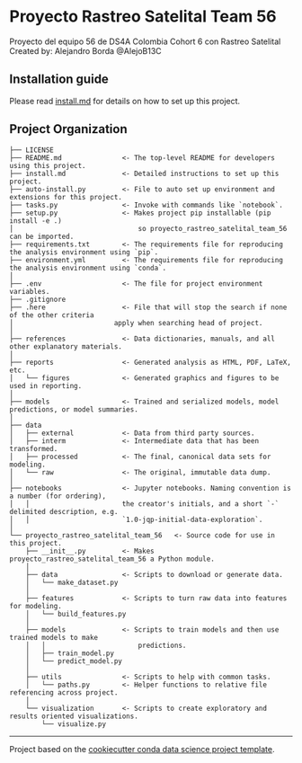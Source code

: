 # Proyecto Rastreo Satelital Team 56

Proyecto del equipo 56 de DS4A Colombia Cohort 6 con Rastreo Satelital
Created by: 
Alejandro Borda @AlejoB13C
  
## Installation guide

Please read [install.md](install.md) for details on how to set up this project.

## Project Organization

    ├── LICENSE
    ├── README.md               <- The top-level README for developers using this project.  
    ├── install.md              <- Detailed instructions to set up this project.  
    ├── auto-install.py         <- File to auto set up environment and extensions for this project.  
    ├── tasks.py                <- Invoke with commands like `notebook`.  
    ├── setup.py                <- Makes project pip installable (pip install -e .)  
    │                               so proyecto_rastreo_satelital_team_56 can be imported.  
    ├── requirements.txt        <- The requirements file for reproducing the analysis environment using `pip`.  
    ├── environment.yml         <- The requirements file for reproducing the analysis environment using `conda`.  
    │  
    ├── .env                    <- The file for project environment variables.  
    ├── .gitignore  
    ├── .here                   <- File that will stop the search if none of the other criteria  
    │                         apply when searching head of project.  
    │  
    ├── references              <- Data dictionaries, manuals, and all other explanatory materials.  
    │  
    ├── reports                 <- Generated analysis as HTML, PDF, LaTeX, etc.  
    │   └── figures             <- Generated graphics and figures to be used in reporting.  
    │  
    ├── models                  <- Trained and serialized models, model predictions, or model summaries.  
    │  
    ├── data      
    │   ├── external            <- Data from third party sources.  
    │   ├── interm              <- Intermediate data that has been transformed.  
    │   ├── processed           <- The final, canonical data sets for modeling.  
    │   └── raw                 <- The original, immutable data dump.  
    │  
    ├── notebooks               <- Jupyter notebooks. Naming convention is a number (for ordering),  
    │   │                       the creator's initials, and a short `-` delimited description, e.g.  
    │   │                       `1.0-jqp-initial-data-exploration`.  
    │  
    └── proyecto_rastreo_satelital_team_56   <- Source code for use in this project.  
        ├── __init__.py         <- Makes proyecto_rastreo_satelital_team_56 a Python module.  
        │  
        ├── data                <- Scripts to download or generate data.  
        │   └── make_dataset.py  
        │  
        ├── features            <- Scripts to turn raw data into features for modeling.  
        │   └── build_features.py  
        │  
        ├── models              <- Scripts to train models and then use trained models to make  
        │   │                       predictions.  
        │   ├── train_model.py  
        │   └── predict_model.py  
        │  
        ├── utils               <- Scripts to help with common tasks.  
        │   └── paths.py        <- Helper functions to relative file referencing across project.  
        │  
        └── visualization       <- Scripts to create exploratory and results oriented visualizations.  
            └── visualize.py  
  
---
Project based on the [cookiecutter conda data science project template](https://github.com/AlejoB13C/cookiecutter-docker-ds).